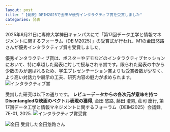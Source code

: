 ```yaml
---
layout: post
title: "【発表】DEIM2025で金田が優秀インタラクティブ賞を受賞しました"
categories: 発表
---
```

2025年6月21日に専修大学神田キャンパスにて「第17回データ工学と情報マネジメントに関するフォーラム（DEIM2025）」の受賞式が行われ、M1の金田悠路さんが優秀インタラクティブ賞を受賞しました。

優秀インタラクティブ賞は、ポスターやデモなどのインタラクティブセッションにおいて、特に卓越した発表に対して授与される賞です。限られた発表の中から少数のみが選ばれるため、学生プレゼンテーション賞よりも受賞者数が少なく、より高い対話力や展示の工夫、研究内容の魅力が求められます。
![インタラクティブ賞](/assets/img/posts/20250305/img1jpeg "インタラクティブ賞")

受賞した研究は以下の通りです。
**レビューデータからの各次元が意味を持つDisentangledな映画のベクトル表現の獲得**, 金田 悠路, 藤田 澄男, 莊司 慶行, 第17回データ工学と情報マネジメントに関するフォーラム（DEIM2025）会議録, 7E-01, 2025.
![インタラクティブ賞受賞](/assets/img/posts/20250305/img1jpeg "インタラクティブ賞受賞")


![金田](/assets/img/posts/20250305/img1jpeg "満面の笑みの金田悠路さん")
受賞した金田悠路さん
